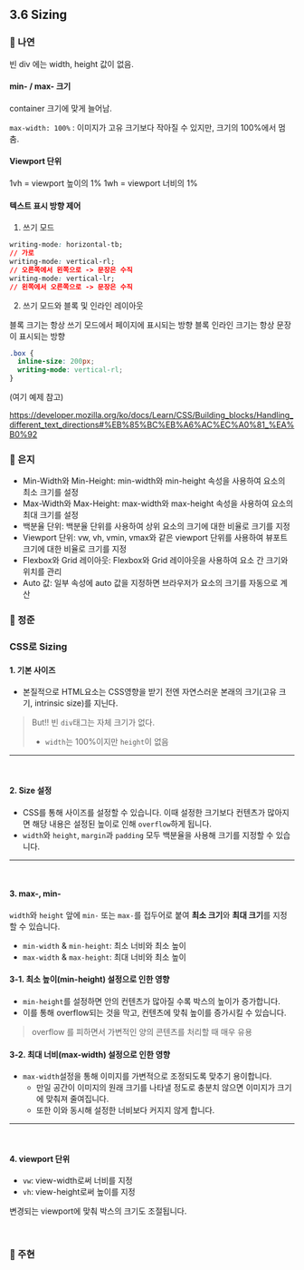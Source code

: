 ## 3.6 Sizing

### 📝 나연

빈 div 에는 width, height 값이 없음.

#### min- / max- 크기

container 크기에 맞게 늘어남.

`max-width: 100%` : 이미지가 고유 크기보다 작아질 수 있지만, 크기의 100%에서 멈춤.

#### Viewport 단위

1vh = viewport 높이의 1%
1wh = viewport 너비의 1%

#### 텍스트 표시 방향 제어

1. 쓰기 모드

```css
writing-mode: horizontal-tb;
// 가로
writing-mode: vertical-rl;
// 오른쪽에서 왼쪽으로 -> 문장은 수직
writing-mode: vertical-lr;
// 왼쪽에서 오른쪽으로 -> 문장은 수직
```

2. 쓰기 모드와 블록 및 인라인 레이아웃

블록 크기는 항상 쓰기 모드에서 페이지에 표시되는 방향 블록
인라인 크기는 항상 문장이 표시되는 방향

```css
.box {
  inline-size: 200px;
  writing-mode: vertical-rl;
}
```

(여기 예제 참고)

https://developer.mozilla.org/ko/docs/Learn/CSS/Building_blocks/Handling_different_text_directions#%EB%85%BC%EB%A6%AC%EC%A0%81_%EA%B0%92

### 📝 은지
 - Min-Width와 Min-Height: min-width와 min-height 속성을 사용하여 요소의 최소 크기를 설정
 - Max-Width와 Max-Height: max-width와 max-height 속성을 사용하여 요소의 최대 크기를 설정
 - 백분율 단위: 백분율 단위를 사용하여 상위 요소의 크기에 대한 비율로 크기를 지정
 - Viewport 단위: vw, vh, vmin, vmax와 같은 viewport 단위를 사용하여 뷰포트 크기에 대한 비율로 크기를 지정
 - Flexbox와 Grid 레이아웃: Flexbox와 Grid 레이아웃을 사용하여 요소 간 크기와 위치를 관리
 - Auto 값: 일부 속성에 auto 값을 지정하면 브라우저가 요소의 크기를 자동으로 계산

### 📝 정준

### CSS로 Sizing

#### 1. 기본 사이즈

- 본질적으로 HTML요소는 CSS영향을 받기 전엔 자연스러운 본래의 크기(고유 크기, intrinsic size)를 지닌다.

> But!! 빈 `div`태그는 자체 크기가 없다.
>
> - `width`는 100%이지만 `height`이 없음

---

<br/>

#### 2. Size 설정

- CSS를 통해 사이즈를 설정할 수 있습니다. 이때 설정한 크기보다 컨텐츠가 많아지면 해당 내용은 설정된 높이로 인해 `overflow`하게 됩니다.
- `width`와 `height`, `margin`과 `padding` 모두 백분율을 사용해 크기를 지정할 수 있습니다.

---

<br/>

#### 3. max-, min-

`width`와 `height` 앞에 `min-` 또는 `max-`를 접두어로 붙여 **최소 크기**와 **최대 크기**를 지정할 수 있습니다.

- `min-width` & `min-height`: 최소 너비와 최소 높이
- `max-width` & `max-height`: 최대 너비와 최소 높이

#### 3-1. 최소 높이(min-height) 설정으로 인한 영향

- `min-height`를 설정하면 안의 컨텐츠가 많아질 수록 박스의 높이가 증가합니다.
- 이를 통해 overflow되는 것을 막고, 컨텐츠에 맞춰 높이를 증가시킬 수 있습니다.

> overflow 를 피하면서 가변적인 양의 콘텐츠를 처리할 때 매우 유용

#### 3-2. 최대 너비(max-width) 설정으로 인한 영향

- `max-width`설정을 통해 이미지를 가변적으로 조정되도록 맞추기 용이합니다.
  - 만일 공간이 이미지의 원래 크기를 나타낼 정도로 충분치 않으면 이미지가 크기에 맞춰져 줄여집니다.
  - 또한 이와 동시해 설정한 너비보다 커지지 않게 합니다.

---

<br/>

#### 4. viewport 단위

- `vw`: view-width로써 너비를 지정
- `vh`: view-height로써 높이를 지정

변경되는 viewport에 맞춰 박스의 크기도 조절됩니다.

<br/>

### 📝 주현
